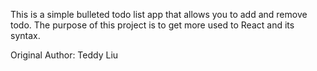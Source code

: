 This is a simple bulleted todo list app that allows you to add and remove todo. The purpose of this project is to get more used to React and its syntax.

Original Author: Teddy Liu